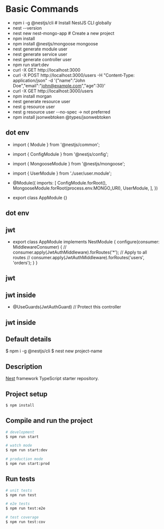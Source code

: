 # Basic Commands
- npm i -g @nestjs/cli  # Install NestJS CLI globally
- nest --version
- nest new nest-mongo-app  # Create a new project
- npm install
- npm install @nestjs/mongoose mongoose
- nest generate module user
- nest generate service user
- nest generate controller user
- npm run start:dev
- curl -X GET http://localhost:3000
- curl -X POST http://localhost:3000/users -H "Content-Type: application/json" -d '{"name":"John Doe","email":"john@example.com","age":30}'
- curl -X GET http://localhost:3000/users
- npm install morgan
- nest generate resource user
- nest g resource user
- nest g resource user --no-spec   -> not preferred
- npm install jsonwebtoken @types/jsonwebtoken





## dot env
- import { Module } from '@nestjs/common';
- import { ConfigModule } from '@nestjs/config';
- import { MongooseModule } from '@nestjs/mongoose';
- import { UserModule } from './user/user.module';

- @Module({
  imports: [
    ConfigModule.forRoot(),
    MongooseModule.forRoot(process.env.MONGO_URI),
    UserModule,
  ],
})
- export class AppModule {}
## dot env


## jwt
- export class AppModule implements NestModule {
  configure(consumer: MiddlewareConsumer) {
    // consumer.apply(JwtAuthMiddleware).forRoutes('*'); // Apply to all routes
    // consumer.apply(JwtAuthMiddleware).forRoutes('users', 'orders');
  }
}
## jwt

## jwt inside
- @UseGuards(JwtAuthGuard) // Protect this controller
## jwt inside




## Default details
$ npm i -g @nestjs/cli
$ nest new project-name


## Description

[Nest](https://github.com/nestjs/nest) framework TypeScript starter repository.

## Project setup

```bash
$ npm install
```

## Compile and run the project

```bash
# development
$ npm run start

# watch mode
$ npm run start:dev

# production mode
$ npm run start:prod
```

## Run tests

```bash
# unit tests
$ npm run test

# e2e tests
$ npm run test:e2e

# test coverage
$ npm run test:cov
```


